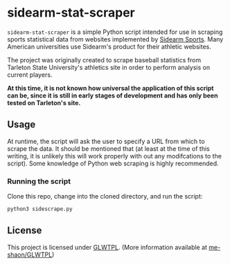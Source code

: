 # sidearm-stat-scraper

`sidearm-stat-scraper` is a simple Python script intended for use in scraping sports statistical data from websites implemented by [Sidearm Sports](https://www.sidearmsports.com/). Many American universities use Sidearm's product for their athletic websites.

The project was originally created to scrape baseball statistics from Tarleton State University's athletics site in order to perform analysis on current players.

**At this time, it is not known how universal the application of this script can be, since it is still in early stages of development and has only been tested on Tarleton's site.**

## Usage

At runtime, the script will ask the user to specify a URL from which to scrape the data. It should be mentioned that (at least at the time of this writing, it is unlikely this will work properly with out any modifcations to the script). Some knowledge of Python web scraping is highly recommended.

### Running the script

Clone this repo, change into the cloned directory, and run the script:

```bash
python3 sidescrape.py
```

## License

This project is licensed under [GLWTPL](https://github.com/me-shaon/GLWTPL/blob/master/LICENSE). (More information available at [me-shaon/GLWTPL](https://github.com/me-shaon/GLWTPL))